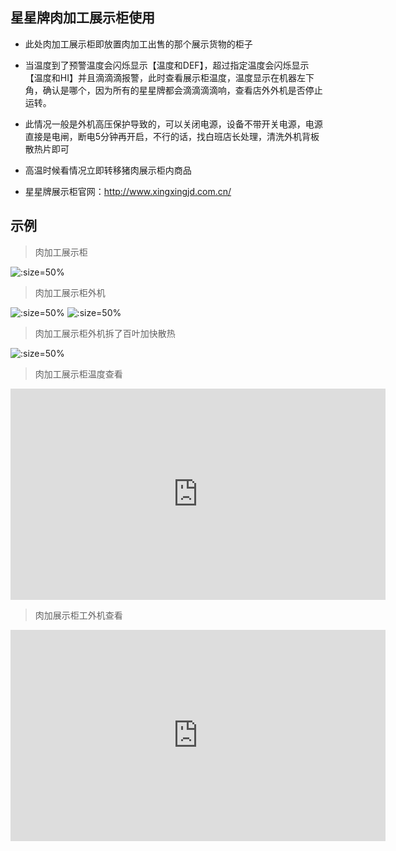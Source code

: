 ## 星星牌肉加工展示柜使用

* 此处肉加工展示柜即放置肉加工出售的那个展示货物的柜子

* 当温度到了预警温度会闪烁显示【温度和DEF】，超过指定温度会闪烁显示【温度和HI】并且滴滴滴报警，此时查看展示柜温度，温度显示在机器左下角，确认是哪个，因为所有的星星牌都会滴滴滴滴响，查看店外外机是否停止运转。

* 此情况一般是外机高压保护导致的，可以关闭电源，设备不带开关电源，电源直接是电闸，断电5分钟再开启，不行的话，找白班店长处理，清洗外机背板散热片即可

* 高温时候看情况立即转移猪肉展示柜内商品

* 星星牌展示柜官网：http://www.xingxingjd.com.cn/


## 示例

> 肉加工展示柜

![](http://hello-meta.xyz//equipment/星星牌肉加工展示柜.jpeg ':size=50%')

> 肉加工展示柜外机

![](http://hello-meta.xyz//equipment/外机星星牌肉加工展示柜1.jpeg ':size=50%')
![](http://hello-meta.xyz//equipment/外机星星牌肉加工展示柜2.jpeg ':size=50%')

> 肉加工展示柜外机拆了百叶加快散热

![](http://hello-meta.xyz//equipment/外机星星牌肉加工展示柜拆了百叶.jpeg ':size=50%')


> 肉加工展示柜温度查看

<iframe style='width: 600px;height: 338px' background-image:url=".resources/pic/logo/视频封面0.png" frameborder='no' allowfullscreen mozallowfullscreen webkitallowfullscreen src='http://go.plvideo.cn/front/video/preview?vid=2d67f7188e8520ef0d1ea124d1217e39_2'></iframe>

> 肉加展示柜工外机查看

<iframe style='width: 600px;height: 338px' background-image:url=".resources/pic/logo/视频封面0.png" frameborder='no' allowfullscreen mozallowfullscreen webkitallowfullscreen src='http://go.plvideo.cn/front/video/preview?vid=2d67f7188e5bddda1cf015bf49c7e172_2'></iframe>
